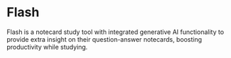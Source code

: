 # Flash

Flash is a notecard study tool with integrated generative AI functionality to provide extra insight on their question-answer notecards, boosting productivity while studying.
